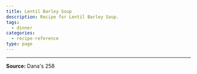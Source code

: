 ```yaml
---
title: Lentil Barley Soup
description: Recipe for Lentil Barley Soup.
tags:
  - dinner
categories:
  - recipe-reference
type: page
---
```


---

**Source:** Dana's 258